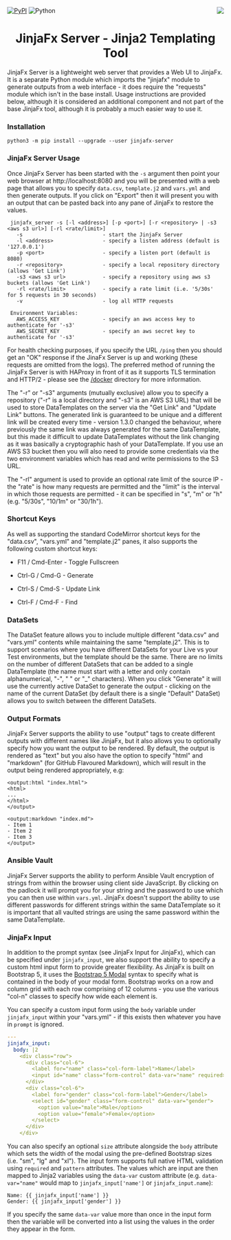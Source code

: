 [![PyPI](https://img.shields.io/pypi/v/jinjafx-server.svg)](https://pypi.python.org/pypi/jinjafx-server/)
![Python](https://img.shields.io/badge/python-≥&nbsp;3.6-brightgreen)
[<img src="https://img.shields.io/badge/url-https%3A%2F%2Fjinjafx.io-blue" align="right">](https://jinjafx.io)
&nbsp;
<h1 align="center">JinjaFx Server - Jinja2 Templating Tool</h1>

JinjaFx Server is a lightweight web server that provides a Web UI to JinjaFx. It is a separate Python module which imports the "jinjafx" module to generate outputs from a web interface - it does require the "requests" module which isn't in the base install. Usage instructions are provided below, although it is considered an additional component and not part of the base JinjaFx tool, although it is probably a much easier way to use it.

### Installation

```
python3 -m pip install --upgrade --user jinjafx-server
```

### JinjaFx Server Usage

Once JinjaFx Server has been started with the `-s` argument then point your web browser at http://localhost:8080 and you will be presented with a web page that allows you to specify `data.csv`, `template.j2` and `vars.yml` and then generate outputs. If you click on "Export" then it will present you with an output that can be pasted back into any pane of JinjaFx to restore the values.

```
 jinjafx_server -s [-l <address>] [-p <port>] [-r <repository> | -s3 <aws s3 url>] [-rl <rate/limit>]
   -s                          - start the JinjaFx Server
   -l <address>                - specify a listen address (default is '127.0.0.1')
   -p <port>                   - specify a listen port (default is 8080)
   -r <repository>             - specify a local repository directory (allows 'Get Link')
   -s3 <aws s3 url>            - specify a repository using aws s3 buckets (allows 'Get Link')
   -rl <rate/limit>            - specify a rate limit (i.e. '5/30s' for 5 requests in 30 seconds)
   -v                          - log all HTTP requests

 Environment Variables:
   AWS_ACCESS_KEY              - specify an aws access key to authenticate for '-s3'
   AWS_SECRET_KEY              - specify an aws secret key to authenticate for '-s3'
```

For health checking purposes, if you specify the URL `/ping` then you should get an "OK" response if the JinaFx Server is up and working (these requests are omitted from the logs). The preferred method of running the JinjaFx Server is with HAProxy in front of it as it supports TLS termination and HTTP/2 - please see the [/docker](https://github.com/cmason3/jinjafx_server/blob/main/docker) directory for more information.

The "-r" or "-s3" arguments (mutually exclusive) allow you to specify a repository ("-r" is a local directory and "-s3" is an AWS S3 URL) that will be used to store DataTemplates on the server via the "Get Link" and "Update Link" buttons. The generated link is guaranteed to be unique and a different link will be created every time - version 1.3.0 changed the behaviour, where previously the same link was always generated for the same DataTemplate, but this made it difficult to update DataTemplates without the link changing as it was basically a cryptographic hash of your DataTemplate. If you use an AWS S3 bucket then you will also need to provide some credentials via the two environment variables which has read and write permissions to the S3 URL.

The "-rl" argument is used to provide an optional rate limit of the source IP - the "rate" is how many requests are permitted and the "limit" is the interval in which those requests are permitted - it can be specified in "s", "m" or "h" (e.g. "5/30s", "10/1m" or "30/1h").

### Shortcut Keys

As well as supporting the standard CodeMirror shortcut keys for the "data.csv", "vars.yml" and "template.j2" panes, it also supports the following custom shortcut keys:

- F11 / Cmd-Enter - Toggle Fullscreen

- Ctrl-G / Cmd-G - Generate

- Ctrl-S / Cmd-S - Update Link

- Ctrl-F / Cmd-F - Find

### DataSets

The DataSet feature allows you to include multiple different "data.csv" and "vars.yml" contents while maintaining the same "template.j2". This is to support scenarios where you have different DataSets for your Live vs your Test environments, but the template should be the same. There are no limits on the number of different DataSets that can be added to a single DataTemplate (the name must start with a letter and only contain alphanumerical, "-", " " or "_" characters). When you click "Generate" it will use the currently active DataSet to generate the output - clicking on the name of the current DataSet (by default there is a single "Default" DataSet) allows you to switch between the different DataSets.

### Output Formats

JinjaFx Server supports the ability to use "output" tags to create different outputs with different names like JinjaFx, but it also allows you to optionally specify how you want the output to be rendered. By default, the output is rendered as "text" but you also have the option to specify "html" and "markdown" (for GitHub Flavoured Markdown), which will result in the output being rendered appropriately, e.g:

```jinja2
<output:html "index.html">
<html>
...
</html>
</output>

<output:markdown "index.md">
- Item 1
- Item 2
- Item 3
</output>
```

### Ansible Vault

JinjaFx Server supports the ability to perform Ansible Vault encryption of strings from within the browser using client side JavaScript. By clicking on the padlock it will prompt you for your string and the password to use which you can then use within `vars.yml`. JinjaFx doesn't support the ability to use different passwords for different strings within the same DataTemplate so it is important that all vaulted strings are using the same password within the same DataTemplate.

### JinjaFx Input

In addition to the prompt syntax (see JinjaFx Input for JinjaFx), which can be specified under `jinjafx_input`, we also support the ability to specify a custom html input form to provide greater flexibility. As JinjaFx is built on Bootstrap 5, it uses the [Bootstrap 5 Modal](https://getbootstrap.com/docs/5.1/components/modal/#modal-components) syntax to specify what is contained in the body of your modal form. Bootstrap works on a row and column grid with each row comprising of 12 columns - you use the various "col-n" classes to specify how wide each element is.

You can specify a custom input form using the `body` variable under `jinjafx_input` within your "vars.yml" - if this exists then whatever you have in `prompt` is ignored.

```yaml
---
jinjafx_input:
  body: |2
    <div class="row">
      <div class="col-6">
        <label for="name" class="col-form-label">Name</label>
        <input id="name" class="form-control" data-var="name" required>
      </div>
      <div class="col-6">
        <label for="gender" class="col-form-label">Gender</label>
        <select id="gender" class="form-control" data-var="gender">
          <option value="male">Male</option>
          <option value="female">Female</option>
        </select>
      </div>
    </div>
```

You can also specify an optional `size` attribute alongside the `body` attribute which sets the width of the modal using the pre-defined Bootstrap sizes (i.e. "sm", "lg" and "xl"). The input form supports full native HTML validation using `required` and `pattern` attributes. The values which are input are then mapped to Jinja2 variables using the `data-var` custom attribute (e.g. `data-var="name"` would map to `jinjafx_input['name']` or `jinjafx_input.name`):

```jinja2
Name: {{ jinjafx_input['name'] }}
Gender: {{ jinjafx_input['gender'] }}
```

If you specify the same `data-var` value more than once in the input form then the variable will be converted into a list using the values in the order they appear in the form.
